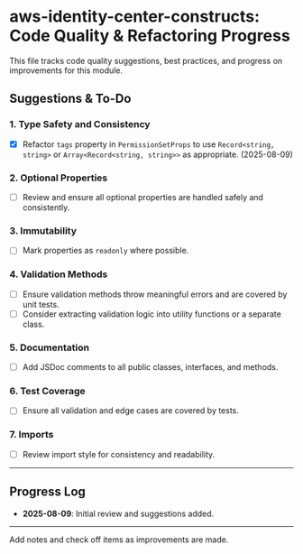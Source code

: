 # aws-identity-center-constructs: Code Quality & Refactoring Progress

This file tracks code quality suggestions, best practices, and progress on improvements for this module.

## Suggestions & To-Do

### 1. Type Safety and Consistency

- [x] Refactor `tags` property in `PermissionSetProps` to use `Record<string, string>` or `Array<Record<string, string>>` as appropriate. (2025-08-09)

### 2. Optional Properties

- [ ] Review and ensure all optional properties are handled safely and consistently.

### 3. Immutability

- [ ] Mark properties as `readonly` where possible.

### 4. Validation Methods

- [ ] Ensure validation methods throw meaningful errors and are covered by unit tests.
- [ ] Consider extracting validation logic into utility functions or a separate class.

### 5. Documentation

- [ ] Add JSDoc comments to all public classes, interfaces, and methods.

### 6. Test Coverage

- [ ] Ensure all validation and edge cases are covered by tests.

### 7. Imports

- [ ] Review import style for consistency and readability.

---

## Progress Log

- **2025-08-09**: Initial review and suggestions added.

---

Add notes and check off items as improvements are made.
